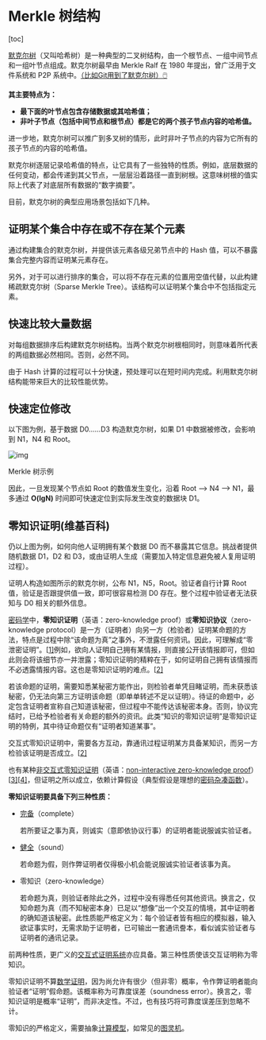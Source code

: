 #  Merkle 树结构

[toc]

[默克尔树](https://en.wikipedia.org/wiki/Merkle_tree)（又叫哈希树）是一种典型的二叉树结构，由一个根节点、一组中间节点和一组叶节点组成。默克尔树最早由 Merkle Ralf 在 1980 年提出，曾广泛用于文件系统和 P2P 系统中。[（比如Git用到了默克尔树）🖱️ ](31.md)

**其主要特点为：**

- **最下面的叶节点包含存储数据或其哈希值；**
- **非叶子节点（包括中间节点和根节点）都是它的两个孩子节点内容的哈希值。**

进一步地，默克尔树可以推广到多叉树的情形，此时非叶子节点的内容为它所有的孩子节点的内容的哈希值。

默克尔树逐层记录哈希值的特点，让它具有了一些独特的性质。例如，底层数据的任何变动，都会传递到其父节点，一层层沿着路径一直到树根。这意味树根的值实际上代表了对底层所有数据的“数字摘要”。

目前，默克尔树的典型应用场景包括如下几种。

## 证明某个集合中存在或不存在某个元素

通过构建集合的默克尔树，并提供该元素各级兄弟节点中的 Hash 值，可以不暴露集合完整内容而证明某元素存在。

另外，对于可以进行排序的集合，可以将不存在元素的位置用空值代替，以此构建稀疏默克尔树（Sparse Merkle Tree）。该结构可以证明某个集合中不包括指定元素。

## 快速比较大量数据

对每组数据排序后构建默克尔树结构。当两个默克尔树根相同时，则意味着所代表的两组数据必然相同。否则，必然不同。

由于 Hash 计算的过程可以十分快速，预处理可以在短时间内完成。利用默克尔树结构能带来巨大的比较性能优势。

## 快速定位修改

以下图为例，基于数据 D0……D3 构造默克尔树，如果 D1 中数据被修改，会影响到 N1，N4 和 Root。

![img](C:\Users\smile\Desktop\区块链\C_Universal_Brockchain\image\spaces%2F-M5xTVjj6plOWgHcmTHq%2Fuploads%2Fgit-blob-01dd48b2fe29d3d5ba879d8eddfe6db037b13596%2FMerkle_tree.png)

Merkle 树示例

因此，一旦发现某个节点如 Root 的数值发生变化，沿着 Root --> N4 --> N1，最多通过 **O(lgN)** 时间即可快速定位到实际发生改变的数据块 D1。

## 零知识证明(维基百科)

仍以上图为例，如何向他人证明拥有某个数据 D0 而不暴露其它信息。挑战者提供随机数据 D1，D2 和 D3，或由证明人生成（需要加入特定信息避免被人复用证明过程）。

证明人构造如图所示的默克尔树，公布 N1，N5，Root。验证者自行计算 Root 值，验证是否跟提供值一致，即可很容易检测 D0 存在。整个过程中验证者无法获知与 D0 相关的额外信息。

[密码学](https://zh.m.wikipedia.org/wiki/密码学)中，**零知识证明**（英语：zero-knowledge proof）或**零知识协议**（zero-knowledge protocol）是一方（证明者）向另一方（检验者）证明某命题的方法，特点是过程中除“该命题为真”之事外，不泄露任何资讯。因此，可理解成“零泄密证明”。[[1\]](https://zh.m.wikipedia.org/zh-hans/零知识证明#cite_note-1)例如，欲向人证明自己拥有某情报，则直接公开该情报即可，但如此则会将该细节亦一并泄露；零知识证明的精粹在于，如何证明自己拥有该情报而不必透露情报内容。这也是零知识证明的难点。[[2\]](https://zh.m.wikipedia.org/zh-hans/零知识证明#cite_note-:0-2)

若该命题的证明，需要知悉某秘密方能作出，则检验者单凭目睹证明，而未获悉该秘密，仍无法向第三方证明该命题（即单单转述不足以证明）。待证的命题中，必定包含证明者宣称自己知道该秘密，但过程中不能传达该秘密本身。否则，协议完结时，已给予检验者有关命题的额外的资讯。此类“知识的零知识证明”是零知识证明的特例，其中待证命题仅有“证明者知道某事”。

交互式零知识证明中，需要各方互动，靠通讯过程证明某方具备某知识，而另一方检验该证明是否成立。[[2\]](https://zh.m.wikipedia.org/zh-hans/零知识证明#cite_note-:0-2)

也有某种[非交互式零知识证明](https://zh.m.wikipedia.org/w/index.php?title=非交互式零知識證明&action=edit&redlink=1)（英语：[non-interactive zero-knowledge proof](https://en.wikipedia.org/wiki/non-interactive_zero-knowledge_proof)）[[3\]](https://zh.m.wikipedia.org/zh-hans/零知识证明#cite_note-noninteractive-3)[[4\]](https://zh.m.wikipedia.org/zh-hans/零知识证明#cite_note-noninteractive2-4)，但证明之所以成立，依赖计算假设（典型假设是理想的[密码杂凑函数](https://zh.m.wikipedia.org/wiki/密碼雜湊函數)）。

**零知识证明要具备下列三种性质：**

- [完备](https://zh.m.wikipedia.org/wiki/完备性)（complete）

  若所要证之事为真，则诚实（意即依协议行事）的证明者能说服诚实验证者。

- [健全](https://zh.m.wikipedia.org/wiki/可靠性定理)（sound）

  若命题为假，则作弊证明者仅得极小机会能说服诚实验证者该事为真。

- 零知识（zero-knowledge）

  若命题为真，则验证者除此之外，过程中没有得悉任何其他资讯。换言之，仅知命题为真（而不知秘密本身）已足以“想像”出一个交互的情境，其中证明者的确知道该秘密。此性质能严格定义为：每个验证者皆有相应的模拟器，输入欲证事实时，无需求助于证明者，已可输出一套通讯誊本，看似诚实验证者与证明者的通讯记录。

前两种性质，更广义的[交互式证明系统](https://zh.m.wikipedia.org/wiki/交互式证明系统)亦应具备。第三种性质使该交互证明称为零知识。

零知识证明不算[数学证明](https://zh.m.wikipedia.org/wiki/數學證明)，因为尚允许有很少（但非零）概率，令作弊证明者能向验证者“证明”假命题。该概率称为可靠度误差（soundness error）。换言之，零知识证明是概率“证明”，而非决定性。不过，也有技巧将可靠度误差压到忽略不计。

零知识的严格定义，需要抽象[计算模型](https://zh.m.wikipedia.org/wiki/计算模型_(数学))，如常见的[图灵机](https://zh.m.wikipedia.org/wiki/图灵机)。